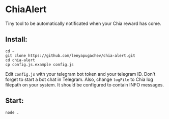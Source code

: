 # ChiaAlert

Tiny tool to be automatically notificated when your Chia reward has come.

## Install:

```
cd ~
git clone https://github.com/lenyapugachev/chia-alert.git
cd chia-alert
cp config.js.example config.js
```

Edit `config.js` with your telegram bot token and your telegram ID. Don't forget to start a bot chat in Telegram.
Also, change `logFile` to Chia log filepath on your system. It should be configured to contain INFO messages.

## Start:

```
node .
```
